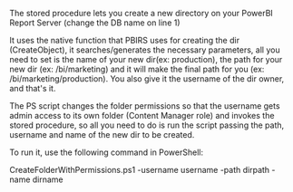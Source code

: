 The stored procedure lets you create a new directory on your PowerBI Report Server (change the DB name on line 1)

It uses the native function that PBIRS uses for creating the dir (CreateObject), it searches/generates the necessary parameters, all you need to set is the name of your new dir(ex: production), the path for your new dir (ex: /bi/marketing) and it will make the final path for you (ex: /bi/marketing/production). You also give it the username of the dir owner, and that's it.

The PS script changes the folder permissions so that the username gets admin access to its own folder (Content Manager role) and invokes the stored procedure, so all you need to do is run the script passing the path, username and name of the new dir to be created.

To run it, use the following command in PowerShell:

CreateFolderWithPermissions.ps1 -username username -path dirpath -name dirname
